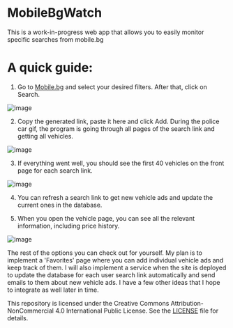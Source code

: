 # MobileBgWatch
This is a work-in-progress web app that allows you to easily monitor specific searches from mobile.bg

# A quick guide:

1. Go to <a href="https://www.mobile.bg/" target="_blank">Mobile.bg</a> and select your desired filters. After that, click on Search.

![image](https://github.com/user-attachments/assets/061bcf57-7289-4fb5-8901-423bf05de190)

2. Copy the generated link, paste it here and click Add. During the police car gif, the program is going through all pages of the search link and getting all vehicles.

![image](https://github.com/user-attachments/assets/65c7a6a4-a009-4efe-b24f-417a6b0efd52)

3. If everything went well, you should see the first 40 vehicles on the front page for each search link.

![image](https://github.com/user-attachments/assets/1c32ebe7-9bc5-4da0-ab0e-a944122db67d)

4. You can refresh a search link to get new vehicle ads and update the current ones in the database.

5. When you open the vehicle page, you can see all the relevant information, including price history.  

![image](https://github.com/user-attachments/assets/ed2d4cc1-a13d-47cd-99ec-85e01e74175e)

The rest of the options you can check out for yourself. My plan is to implement a 'Favorites' page where you can add individual vehicle ads and keep track of them. I will also implement a service when the site is deployed to update the database for each user search link automatically and send emails to them about new vehicle ads. I have a few other ideas that I hope to integrate as well later in time.

This repository is licensed under the Creative Commons Attribution-NonCommercial 4.0 International Public License. See the [LICENSE](./LICENSE) file for details.

